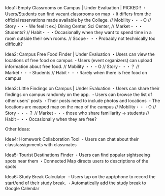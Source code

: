 Idea1: Empty Classrooms on Campus | Under Evaluation | PICKED!!
・Users/Students can find vacant classrooms on map
・It differs from the official reservations made available by the College.
// Mobility・・・O
// Story・・・We feel it ex.) Dining Center, Sci Center,
// Market・・・Students?
// Habit・・・Occasionally when they want to spend time in a room outside their own rooms. 
// Scope・・・Probably not technically too difficult?


Idea2: Campus Free Food Finder | Under Evaluation
・Users can view the locations of free food on campus
・Users (event organizers) can upload information about free food. 
// Mobility ・・・O
// Story・・・？
// Market・・・Students
// Habit・・・Rarely when there is free food on campus

Idea3: Little Findings on Campus | Under Evaluation
・Users can share their findings on campus randomly on the app.
・Users can browse the list of other users' posts
・Their posts need to include photos and locations
・The locations are mapped map on the map of the campus
// Mobility・・・O
// Story・・・？
// Market・・・those who share familiarity -> students
// Habit・・・Occasionally when they are free?

Other Ideas:

Idea4: Homework Collaboration Tool
・Users can chat about their class/assignments with classmates

Idea5: Tourist Destinations Finder
・Users can find popular sightseeing spots near them
・Connected Map directs users to descriptions of the spots

Idea6: Study Break Calculator
・Users tap on the app/phone to record the start/end of their study break. 
・Automatically add the study break to Google Calendar
